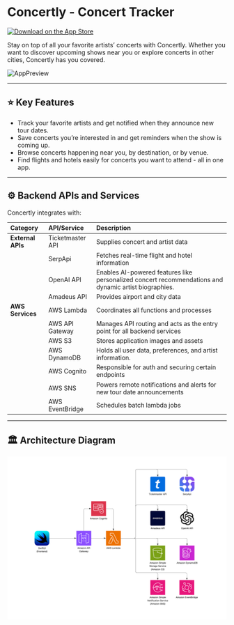 # Concertly - Concert Tracker
[![Download on the App Store](https://img.shields.io/badge/Download%20on%20the%20App%20Store-blue?style=flat&logo=apple)](https://apps.apple.com/us/app/concertly-concert-tracker/id6747541213) 

Stay on top of all your favorite artists’ concerts with Concertly. Whether you want to discover upcoming shows near you or explore concerts in other cities, Concertly has you covered.

![AppPreview](https://raw.githubusercontent.com/owenevey/owenevey/refs/heads/main/assets/concertlyPreview.jpg)

---

## ⭐️ Key Features

- Track your favorite artists and get notified when they announce new tour dates.
- Save concerts you’re interested in and get reminders when the show is coming up.
- Browse concerts happening near you, by destination, or by venue.
- Find flights and hotels easily for concerts you want to attend - all in one app.

---

## ⚙️ Backend APIs and Services

Concertly integrates with:

| Category        | API/Service       | Description                                                                 |
| :-------------- | :---------------- | :-------------------------------------------------------------------------- |
| **External APIs** | Ticketmaster API  | Supplies concert and artist data                                           |
|                 | SerpApi           | Fetches real-time flight and hotel information                              |
|                 | OpenAI API        | Enables AI-powered features like personalized concert recommendations and dynamic artist biographies. |
|                 | Amadeus API       | Provides airport and city data                                              |
| **AWS Services** | AWS Lambda        | Coordinates all functions and processes                                     |
|                 | AWS API Gateway   | Manages API routing and acts as the entry point for all backend services    |
|                 | AWS S3            | Stores application images and assets                                        |
|                 | AWS DynamoDB      | Holds all user data, preferences, and artist information.                   |
|                 | AWS Cognito       | Responsible for auth and securing certain endpoints                         |
|                 | AWS SNS           | Powers remote notifications and alerts for new tour date announcements      |
|                 | AWS EventBridge   | Schedules batch lambda jobs                                                 |

---

## 🏛️ Architecture Diagram
![AppPreview](https://raw.githubusercontent.com/owenevey/owenevey/refs/heads/main/assets/concertlyArch.png)
